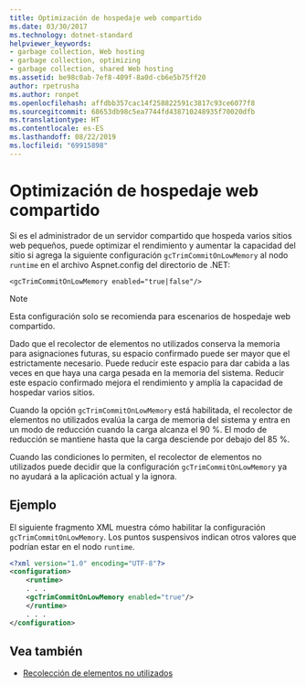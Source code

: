 ```yaml
---
title: Optimización de hospedaje web compartido
ms.date: 03/30/2017
ms.technology: dotnet-standard
helpviewer_keywords:
- garbage collection, Web hosting
- garbage collection, optimizing
- garbage collection, shared Web hosting
ms.assetid: be98c0ab-7ef8-409f-8a0d-cb6e5b75ff20
author: rpetrusha
ms.author: ronpet
ms.openlocfilehash: affdbb357cac14f258822591c3817c93ce6077f8
ms.sourcegitcommit: 68653db98c5ea7744fd438710248935f70020dfb
ms.translationtype: HT
ms.contentlocale: es-ES
ms.lasthandoff: 08/22/2019
ms.locfileid: "69915898"
---
```

# <a name="optimization-for-shared-web-hosting"></a>Optimización de hospedaje web compartido
Si es el administrador de un servidor compartido que hospeda varios sitios web pequeños, puede optimizar el rendimiento y aumentar la capacidad del sitio si agrega la siguiente configuración `gcTrimCommitOnLowMemory` al nodo `runtime` en el archivo Aspnet.config del directorio de .NET:  
  
 `<gcTrimCommitOnLowMemory enabled="true|false"/>`  
  
> [!NOTE]
> Esta configuración solo se recomienda para escenarios de hospedaje web compartido.  
  
 Dado que el recolector de elementos no utilizados conserva la memoria para asignaciones futuras, su espacio confirmado puede ser mayor que el estrictamente necesario. Puede reducir este espacio para dar cabida a las veces en que haya una carga pesada en la memoria del sistema. Reducir este espacio confirmado mejora el rendimiento y amplía la capacidad de hospedar varios sitios.  
  
 Cuando la opción `gcTrimCommitOnLowMemory` está habilitada, el recolector de elementos no utilizados evalúa la carga de memoria del sistema y entra en un modo de reducción cuando la carga alcanza el 90 %. El modo de reducción se mantiene hasta que la carga desciende por debajo del 85 %.  
  
 Cuando las condiciones lo permiten, el recolector de elementos no utilizados puede decidir que la configuración `gcTrimCommitOnLowMemory` ya no ayudará a la aplicación actual y la ignora.  
  
## <a name="example"></a>Ejemplo  
 El siguiente fragmento XML muestra cómo habilitar la configuración `gcTrimCommitOnLowMemory`. Los puntos suspensivos indican otros valores que podrían estar en el nodo `runtime`.  
  
```xml  
<?xml version="1.0" encoding="UTF-8"?>  
<configuration>  
    <runtime>  
    . . .  
    <gcTrimCommitOnLowMemory enabled="true"/>  
    </runtime>  
    . . .  
</configuration>  
```  
  
## <a name="see-also"></a>Vea también

- [Recolección de elementos no utilizados](../../../docs/standard/garbage-collection/index.md)
